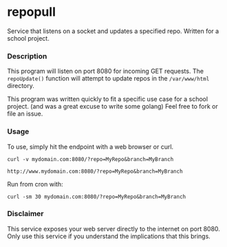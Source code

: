 # repopull
Service that listens on a socket and updates a specified repo. Written for a school project.

### Description
This program will listen on port 8080 for incoming GET requests. The `repoUpdate()`
function will attempt to update repos in the `/var/www/html` directory.

This program was written quickly to fit a specific use case for a school project.
(and was a great excuse to write some golang) Feel free to fork or file an issue.


### Usage
To use, simply hit the endpoint with a web browser or curl.

`curl -v mydomain.com:8080/?repo=MyRepo&branch=MyBranch`

`http://www.mydomain.com:8080/?repo=MyRepo&branch=MyBranch`

Run from cron with:

`curl -sm 30 mydomain.com:8080/?repo=MyRepo&branch=MyBranch`


### Disclaimer
This service exposes your web server directly to the internet on port 8080.
Only use this service if you understand the implications that this brings.
